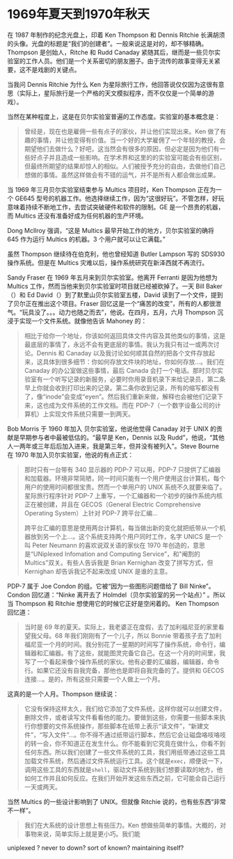 # 1969年夏天到1970年秋天

在 1987 年制作的纪念光盘上，印着 Ken Thompson 和 Dennis Ritchie 长满胡须的头像。光盘的标题是“我们的创建者”。一般来说这是对的，却不够精确。Thompson 是创始人，Ritche 和 Rudd Canaday 紧随其后，继而是一些贝尔实验室的工作人员。他们是一个关系密切的朋友圈子。由于流传的故事变得无关紧要，这不是戏剧的关键点。

当我问 Dennis Ritchie 为什么 Ken 为星际旅行工作，他回答说仅仅因为这很有意思（实际上，星际旅行是一个严格的天文模拟程序，而不仅仅是一个简单的游戏）。

当然在某种程度上，这是在贝尔实验室普遍的工作态度。实验室的基本概念是：

> 曾经是，现在也是雇佣一些有点子的家伙，并让他们实现出来。Ken 做了有趣的事情，并让他变得有价值。当一个好的大学雇佣了一个年轻的教授，会期望他们去做什么？好吧，这当然会有很多的原因，但必定是因为他们有一些好点子并且造成一些影响。在学术界和这里的的实验室可能会有些区别，但最终所期望的结果却惊人的相似。人们被授予充分的自由，去做他们自己想做的事情。虽然这样做会有不错的运气，并不是所有人都会做出成果。

当 1969 年三月贝尔实验室结束参与 Multics 项目时，Ken Thompson 正在为一个 GE645 型号的机器工作。他选择继续工作，因为“这很好玩”。不管怎样，好玩意味着持续不断地工作，去尝试突破硬件和软件的限制。GE 是一个昂贵的机器，而 Multics 还没有准备好成为任何机器的生产环境。

Dong Mcllroy 强调，“这是 Multics 最早开始工作的地方，贝尔实验室的确将 645 作为运行 Multics 的机器。3 个用户就可以让它满载。”

虽然 Thompson 继续待在伯克利，他也曾经知道 Butler Lampson 写的 SDS930 操作系统。但是在 Multics 灾难以后，操作系统研究在新泽西就不再流行。

Sandy Fraser 在 1969 年五月来到贝尔实验室。他离开 Ferranti 是因为他想为 Multics 工作，然而当他来到贝尔实验室时项目就已经被砍掉了。一天 Bill Baker（）和 Ed David（）到了默里山贝尔实验室五楼，David 读到了一个文件，提到了贝尔正在推出这个项目。Fraser 回忆这是一个“痛苦的改变”，所有的人都很泄气。“玩具没了。。。动力也随之而去”，他说。在四月，五月，六月 Thompson 沉浸于实现一个文件系统。就像他告诉 Mahoney 的：

> 相比于给你一个地址，你该如何返回具体文件内容及其他类似的事情，这是最底层的事情了，永远不会有更底层的事情。我认为我只有过一或两次讨论。Dennis 和 Canaday 以及我讨论如何顺其自然的把各个文件存放起来，这具体到很多细节：你如何存放文件块的地址，你如何存放...。我们在 Canaday 的办公室做这些事情，最后 Canada 会打一个电话。那时贝尔实验室有一个听写记录的新服务，必要时你用录音机录下来给记录员，第二条早上你就会收到打印出来的记录。第二条你收到记录，所有的缩写都没有了，像“inode”会变成“eyen”。然后我们重新来做，解释也会被他们记录下来，这也成为文件系统的工作文档。而在 PDP-7（一个数字设备公司的计算机）上实现文件系统只需要一到两天。

Bob Morris 于 1960 年加入 贝尔实验室，他说他觉得 Canaday 对于 UNIX 的贡献是早期参与者中最被低估的。“最早是 Ken，Dennis 以及 Rudd”，他说，“其他人一两年或三年后后加入进来，我是第三年，但并没有被列入”。Steve Bourne 在 1970 年加入贝尔实验室，他说的有点正式：

> 那时只有一台带有 340 显示器的 PDP-7 可以用，PDP-7 只提供了汇编器和加载器。环境非常简陋，同一时间只能有一个用户使用这台计算机，每个用户的使用时间都很宝贵。然而一个单用户的 UNIX 系统不久就要来临了。星际旅行程序针对 PDP-7 上重写，一个汇编器和一个初步的操作系统内核正在被创建，并且在 GECOS（General Electric Comprehensive Operating System）上针对 PDP-7 跨平台汇编...
>
> 跨平台汇编的意思是使用两台计算机，每当做出新的变化就把纸带从一个机器放到另一个上...。这个系统支持两个用户同时工作，名字 UNICS 是一个叫 Peter Neumann 的喜欢说双关语的家伙在 1970 年创造的，意思是“UNiplexed Infomation and Computing Service”，和"阉割的 Multics"双关。有些人告诉我是 Brian Kernighan 改变了拼写方式，但 Kernighan 却告诉我记不起来改成 UNIX 是谁的主意。

PDP-7 属于 Joe Condon 的组。它被“因为一些图形问题借给了 Bill Ninke”。Condon 回忆道：“Ninke 离开去了 Holmdel（贝尔实验室的另一个站点）” 。所以当 Thompson 和 Ritchie 想使用它的时候它正好是空闲着的。
Ken Thompson 回忆道：

> 当时是 69 年的夏天。实际上，我老婆正在度假，去了加利福尼亚的家里看望我父母。68 年我们刚刚有了一个儿子，所以 Bonnie 带着孩子去了加利福尼亚一个月的时间。我分别花了一星期的时间写了操作系统，命令行，编辑器和汇编器。有了这些，就能图灵完备它自己。在这一个月的时间里，我写了一个看起来像个操作系统的家伙。他有必要的汇编器，编辑器，命令行。如果它还没有自我完备，那他也是即将自我完备的了。提供和 GECOS 连接...。是的，所有这些只需要一个人做上一个月。

这真的是一个人月。Thompson 继续说：

> 它没有保持这样太久，我们给它添加了文件系统，这样你就可以创建文件，删除文件，或者读写文件看看他的能力。要做到这些，你需要一些脚本来执行你想要的文件系统操作，那些脚本在纸带上表示“读文件”，“新建文件”，“写入文件”...。你不得不通过纸带运行脚本，然后它会让磁盘咯吱咯吱的转一会，你不知道正在发生什么。你不能看到它究竟在做什么，你看不到任何东西。所以我们创建了一些文件系统的工具，我们用纸带通过这些工具加载文件系统，然后通过文件系统运行工具。这个就是`exec`，顺便说一下，调用这些工具的东西就是`shell`，驱动文件系统到我们想要读取的地方，他如何工作并且如何反应。在我们开始开发这些东西之前，它可能会自己运行一天或两天。

当然 Multics 的一些设计影响到了 UNIX。但就像 Ritchie 说的，也有些东西“非常不一样”。

> 我们在大系统的设计思想上有些压力。Ken 想做些简单的事情。大概的，对事物来说，简单实际上就是更小巧。我们能

uniplexed ?
never to down?
sort of known?
maintaining itself?

